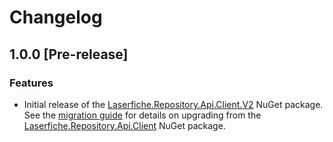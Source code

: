 # Changelog

## 1.0.0 [Pre-release]

### Features
- Initial release of the [Laserfiche.Repository.Api.Client.V2](https://www.nuget.org/packages/Laserfiche.Repository.Api.Client.V2) NuGet package. See the [migration guide](https://github.com/Laserfiche/lf-repository-api-client-dotnet/blob/HEAD/MIGRATION_GUIDE.md) for details on upgrading from the [Laserfiche.Repository.Api.Client](https://www.nuget.org/packages/Laserfiche.Repository.Api.Client) NuGet package.
